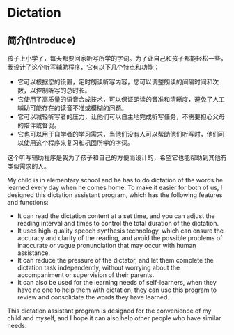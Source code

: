 # Dictation
## 简介(Introduce)

孩子上小学了，每天都要回家听写所学的字词。为了让自己和孩子都能轻松一些，我设计了这个听写辅助程序，它有以下几个特点和功能：

+ 它可以根据您的设置，定时朗读听写内容，您可以调整朗读的间隔时间和次数，以控制听写的总时长。
+ 它使用了高质量的语音合成技术，可以保证朗读的音准和清晰度，避免了人工辅助可能存在的读音不准或模糊的问题。
+ 它可以减轻听写者的压力，让他们可以自主地完成听写任务，不需要担心父母的陪伴或督促。
+ 它也可以用于自学者的学习需求，当他们没有人可以帮助他们听写时，他们可以使用这个程序来复习和巩固所学的字词。

这个听写辅助程序是我为了孩子和自己的方便而设计的，希望它也能帮助到其他有类似需求的人。

My child is in elementary school and he has to do dictation of the words he learned every day when he comes home. To make it easier for both of us, I designed this dictation assistant program, which has the following features and functions:

+ It can read the dictation content at a set time, and you can adjust the reading interval and times to control the total duration of the dictation.
+ It uses high-quality speech synthesis technology, which can ensure the accuracy and clarity of the reading, and avoid the possible problems of inaccurate or vague pronunciation that may occur with human assistance.
+ It can reduce the pressure of the dictator, and let them complete the dictation task independently, without worrying about the accompaniment or supervision of their parents.
+ It can also be used for the learning needs of self-learners, when they have no one to help them with dictation, they can use this program to review and consolidate the words they have learned.

This dictation assistant program is designed for the convenience of my child and myself, and I hope it can also help other people who have similar needs.

